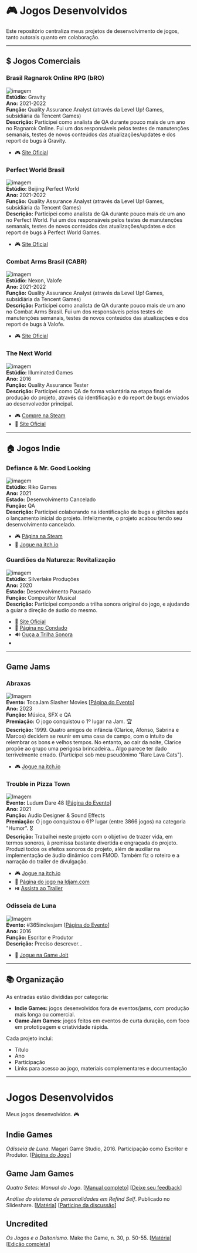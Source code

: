 # 🎮 Jogos Desenvolvidos

Este repositório centraliza meus projetos de desenvolvimento de jogos, tanto autorais quanto em colaboração.

---

## $ Jogos Comerciais

### Brasil Ragnarok Online RPG (bRO)
![imagem](https://playragnarokonlinebr.com/img/share/facebookshare.jpg)  
**Estúdio:** Gravity       
**Ano:** 2021-2022   
**Função:** Quality Assurance Analyst (através da Level Up! Games, subsidiária da Tencent Games)     
**Descrição:** Participei como analista de QA durante pouco mais de um ano no Ragnarok Online. Fui um dos responsáveis pelos testes de manutenções semanais, testes de novos conteúdos das atualizações/updates e dos report de bugs à Gravity.   
- 🎮 [Site Oficial](https://playragnarokonlinebr.com/)

### Perfect World Brasil
![imagem](https://external-content.duckduckgo.com/iu/?u=https%3A%2F%2Fsuporte.leveluplatam.com%2Fhc%2Ftheming_assets%2F01J0K151NFNH6BVR01VCXW7860&f=1&nofb=1&ipt=e8bf8d6afd7d08695bcd5d0d093eaebdfaff66019f4864cdc938db8402aa2759)  
**Estúdio:** Beijing Perfect World       
**Ano:** 2021-2022   
**Função:** Quality Assurance Analyst (através da Level Up! Games, subsidiária da Tencent Games)     
**Descrição:** Participei como analista de QA durante pouco mais de um ano no Perfect World. Fui um dos responsáveis pelos testes de manutenções semanais, testes de novos conteúdos das atualizações/updates e dos report de bugs à Perfect World Games.   
- 🎮 [Site Oficial](https://perfectworld.com.br/)  

### Combat Arms Brasil (CABR)
![imagem](https://external-content.duckduckgo.com/iu/?u=http%3A%2F%2Fwww.mmogames.com%2Fwp-content%2Fuploads%2F2009%2F12%2Fshooter-mmo-games-combat-arms-combat-screenshot.jpg&f=1&nofb=1&ipt=b18ab11f11624c901bc0b5433da89fee56f9cbf463315e6c574676753a3bb5a2)  
**Estúdio:** Nexon, Valofe       
**Ano:** 2021-2022   
**Função:** Quality Assurance Analyst (através da Level Up! Games, subsidiária da Tencent Games)     
**Descrição:** Participei como analista de QA durante pouco mais de um ano no Combat Arms Brasil. Fui um dos responsáveis pelos testes de manutenções semanais, testes de novos conteúdos das atualizações e dos report de bugs à Valofe.   
- 🎮 [Site Oficial](https://combatarms-c-br.valofe.com/)  

### The Next World 
![imagem](https://thenextworldgame.com/wp-content/uploads/2015/11/TNW_main2.png)  
**Estúdio:** Illuminated Games     
**Ano:** 2016  
**Função:** Quality Assurance Tester   
**Descrição:** Participei como QA de forma voluntária na etapa final de produção do projeto, através da identificação e do report de bugs enviados ao desenvolvedor principal.
- 🎮 [Compre na Steam](https://store.steampowered.com/app/427860/The_Next_World/)  
- 🔗 [Site Oficial](https://thenextworldgame.com/)


---

## 🏠 Jogos Indie

### Defiance & Mr. Good Looking
![imagem](https://external-content.duckduckgo.com/iu/?u=https%3A%2F%2Fcdn.akamai.steamstatic.com%2Fsteam%2Fapps%2F1595260%2Fss_df7d8648a63c34b91258fc7300fddeebcff47c97.1920x1080.jpg%3Ft%3D1619704261&f=1&nofb=1&ipt=dec8c948375e564615f738fcffa11f2edf30d93e0848b5ef1e72e34062aaf5a2)  
**Estúdio:** Riko Games      
**Ano:** 2021  
**Estado:** Desenvolvimento Cancelado  
**Função:** QA   
**Descrição:** Participei colaborando na identificação de bugs e glitches após o lançamento inicial do projeto. Infelizmente, o projeto acabou tendo seu desenvolvimento cancelado.
- 🎮 [Página na Steam](https://store.steampowered.com/app/1595260/Defiance__Mr_Good_Looking/)
- 🔗 [Jogue na itch.io](https://riko07.itch.io/dnmgl)

### Guardiões da Natureza: Revitalização
![imagem](https://static.wixstatic.com/media/dc6cef_b57d064d10794859bf7f10a6c5bfec9f~mv2.png/v1/fill/w_544,h_416,al_c,q_85,enc_auto/dc6cef_b57d064d10794859bf7f10a6c5bfec9f~mv2.png)  
**Estúdio:** Silverlake Produções      
**Ano:** 2020  
**Estado:** Desenvolvimento Pausado  
**Função:** Compositor Musical   
**Descrição:** Participei compondo a trilha sonora original do jogo, e ajudando a guiar a direção de áudio do mesmo.
- 🔗 [Site Oficial](https://rafaelbrunislv.wixsite.com/guardioesdanatureza)
- 🔗 [Página no Condado](https://condadobraveheart.com/threads/guardioes-da-natureza-revitalizacao-atualizado-18-08-2020.5885/)
- 🔊 [Ouça a Trilha Sonora](https://soundcloud.com/caiovsky/sets/guardioes-da-natureza)
- 
---

## Game Jams

### Abraxas 
![Imagem](https://img.itch.zone/aW1hZ2UvMTk0OTA2MC8xMTQ1OTQ5Mi5wbmc=/original/wBOi0t.png)  
**Evento:** TocaJam Slasher Movies [[Página do Evento](https://itch.io/jam/tocajam2023)]  
**Ano:** 2023  
**Função:** Música, SFX e QA   
**Premiação:** O jogo conquistou o 1º lugar na Jam. 🏆     
**Descrição:** 1999. Quatro amigos de infância (Clarice, Afonso, Sabrina e Marcos) decidem se reunir em uma casa de campo, com o intuito de relembrar os bons e velhos tempos. No entanto, ao cair da noite, Clarice propõe ao grupo uma perigosa brincadeira... Algo parece ter dado terrivelmente errado. {Participei sob meu pseudônimo "Rare Lava Cats"}. 
- 🎮 [Jogue na itch.io](https://mogezilla.itch.io/abraxas)

### Trouble in Pizza Town
![Imagem](https://external-content.duckduckgo.com/iu/?u=https%3A%2F%2Fi.ytimg.com%2Fvi%2FmftG_-x7BHo%2Fhqdefault.jpg&f=1&nofb=1&ipt=c6c54acbba80aaf247014d2816cf522452f5cfd4a78d11a61f893fac47f995f1)  
**Evento:** Ludum Dare 48 [[Página do Evento](https://ldjam.com/events/ludum-dare/48/games)]  
**Ano:** 2021  
**Função:** Audio Designer & Sound Effects    
**Premiação:** O jogo conquistou o 61º lugar (entre 3866 jogos) na categoria "Humor". 🎖️      
**Descrição:** Trabalhei neste projeto com o objetivo de trazer vida, em termos sonoros, à premissa bastante divertida e engraçada do projeto. Produzi todos os efeitos sonoros do projeto, além de auxiliar na implementação de áudio dinâmico com FMOD. Também fiz o roteiro e a narração do trailer de divulgação. 
- 🎮 [Jogue na itch.io](https://jorgeblanco.itch.io/trouble-in-pizza-town)      
- 🔗 [Página do jogo na ldjam.com](https://ldjam.com/events/ludum-dare/48/trouble-in-pizza-town)    
- ⏯️ [Assista ao Trailer](https://www.youtube.com/watch?v=mftG_-x7BHo)    


### Odisseia de Luna     
![Imagem](https://external-content.duckduckgo.com/iu/?u=https%3A%2F%2Fm.gjcdn.net%2Fgame-thumbnail%2F500%2F180746-rhkk3dri-v4.webp&f=1&nofb=1&ipt=c5851cd4aa59ca31a66db432d7b9e85b33c64bc9dbeb08a5af993b70a6a0f348)  
**Evento:** #365indiesjam [[Página do Evento](https://gamejolt.com/search?q=%23365indiesjam)]  
**Ano:** 2016  
**Função:** Escritor e Produtor   
**Descrição:** Preciso descrever...
- 🔗 [Jogue na Game Jolt](https://gamejolt.com/games/odisseia-de-luna/180746)  

---

## 📚 Organização

As entradas estão divididas por categoria:  
- **Indie Games:** jogos desenvolvidos fora de eventos/jams, com produção mais longa ou comercial.  
- **Game Jam Games:** jogos feitos em eventos de curta duração, com foco em prototipagem e criatividade rápida.

Cada projeto inclui:
- Título
- Ano
- Participação
- Links para acesso ao jogo, materiais complementares e documentação

---

# Jogos Desenvolvidos
Meus jogos desenvolvidos. 🎮

## Indie Games
*Odisseia de Luna*. Magari Game Studio, 2016. Participação como Escritor e Produtor. [[Página do Jogo](https://gamejolt.com/games/odisseia-de-luna/180746)]


## Game Jam Games
*Quatro Setes: Manual do Jogo*. [[Manual completo](https://online.fliphtml5.com/qnywi/cmkm/#p=1)] [[Deixe seu feedback](https://condadobraveheart.com/threads/quatro-setes-manual-do-jogo-como-jogar.8335/)]

*Análise do sistema de personalidades em Refind Self*. Publicado no Slideshare. [[Matéria](https://pt.slideshare.net/slideshow/analise-do-sistema-de-personalidades-em-refind-self/271304421)] [[Participe da discussão](https://condadobraveheart.com/threads/analise-do-sistema-de-personalidades-em-refind-self.8229/)]


## Uncredited
*Os Jogos e o Daltonismo*. Make the Game, n. 30, p. 50-55. [[Matéria](https://archive.org/details/os-jogos-e-o-daltonismo)] [[Edição completa](https://condadobraveheart.com/Portal/Make_The_Game/MakeTheGame%2330.pdf)]

